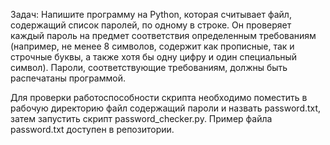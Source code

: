 Задач: Напишите программу на Python, которая считывает файл, содержащий список паролей, по одному в строке. Он проверяет каждый пароль на предмет соответствия определенным требованиям (например, не менее 8 символов, содержит как прописные, так и строчные буквы, а также хотя бы одну цифру и один специальный символ). Пароли, соответствующие требованиям, должны быть распечатаны программой. 


Для проверки работоспособности скрипта необходимо поместить в рабочую директорию файл содержащий пароли и назвать password.txt, затем запустить скрипт password_checker.py. Пример файла password.txt доступен в репозитории.